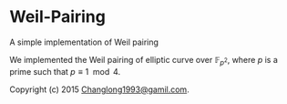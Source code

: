 # Weil-Pairing
A simple implementation of Weil pairing

We implemented the Weil pairing of elliptic curve over $\mathbb{F}_{p^2}$, where $p$ is a prime such that $p\equiv 1\mod 4$.


Copyright (c) 2015 <Changlong1993@gamil.com>.

